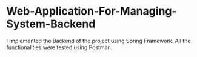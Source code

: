 # Web-Application-For-Managing-System-Backend

I implemented the Backend of the project using Spring Framework.
All the functionalities were tested using Postman.
